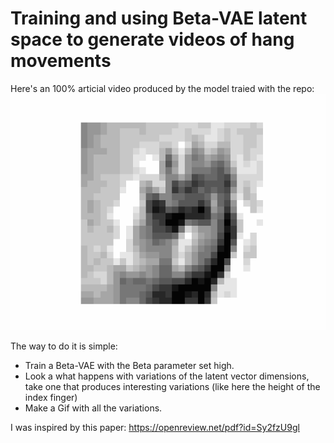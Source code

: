 # Training and using Beta-VAE latent space to generate videos of hang movements

Here's an 100% articial video produced by the model traied with the repo:
![](plots/animation.gif)

The way to do it is simple: 
- Train a Beta-VAE with the Beta parameter set high. 
- Look a what happens with variations of the latent vector dimensions, take one that produces interesting variations (like here the height of the index finger)
- Make a Gif with all the variations.

I was inspired by this paper: https://openreview.net/pdf?id=Sy2fzU9gl
